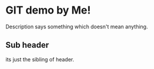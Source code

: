 # GIT demo by Me!

Description says something which doesn't mean anything.

## Sub header

its just the sibling of header.